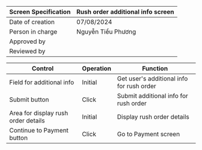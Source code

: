 | Screen Specification | Rush order additional info screen |
|----------------------|---------------------|
| Date of creation     | 07/08/2024          |
| Person in charge     | Nguyễn Tiểu Phương  |
| Approved by          |                     |
| Reviewed by          |                     |

| Control                | Operation           | Function            |
|------------------------|---------------------|---------------------|
| Field for additional info | Initial             |  Get user's additional info for rush order      |
| Submit button | Click              | Submit additional info for rush order        |
| Area for display rush order details | Initial             |  Display rush order details      |
| Continue to Payment button | Click              | Go to Payment screen        |
